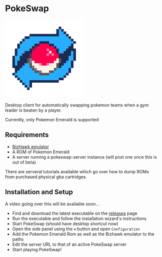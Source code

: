 # PokeSwap

![](resources/pokeswap_icon.png)

Desktop client for automatically swapping pokemon teams when a gym leader is beaten by a player.

Currently, only Pokemon Emerald is supported

## Requirements

 - [BizHawk emulator](http://tasvideos.org/BizHawk.html)
 - A ROM of Pokemon Emerald
 - A server running a pokeswap-server instance (will post one once this is out of beta)
 
 There are serveral tutorials available which go over how to dump ROMs from purchased physical gba cartridges.

 ## Installation and Setup

A video going over this will be available soon...

 - Find and download the latest executable on the [releases](releases) page
 - Run the executable and follow the installation wizard's instructions
 - Start PokeSwap (should have desktop shortcut now)
 - Open the side panel using the `≡` button and open `Configuration`
 - Add the Pokemon Emerald Rom as well as the Bizhawk emulator to the paths
 - Edit the server URL to that of an active PokeSwap server
 - Start playing PokeSwap!